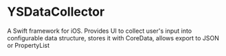 # YSDataCollector
A Swift framework for iOS. Provides UI to collect user's input into configurable data structure, stores it with CoreData, allows export to JSON or PropertyList
